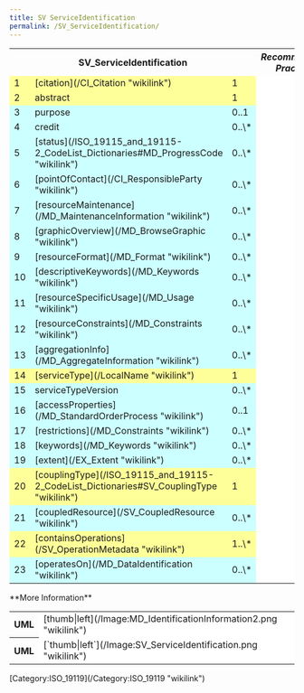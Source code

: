 ```yaml
---
title: SV ServiceIdentification
permalink: /SV_ServiceIdentification/
---
```


<table class="wikitable">
<tr>
<th colspan="3">
SV_ServiceIdentification

</th>
<th>
<i>Recommended Practice</i>

</th>
</tr>
<tr>
<td bgcolor="FFFF99">
1

</td>
<td bgcolor="FFFF99">
[citation](/CI_Citation "wikilink")

</td>
<td bgcolor="FFFF99">
1

</td>
<td bgcolor="FFFFFF">
</td>
</tr>
<tr>
<td bgcolor="FFFF99">
2

</td>
<td bgcolor="FFFF99">
abstract

</td>
<td bgcolor="FFFF99">
1

</td>
<td bgcolor="FFFFFF">
</td>
</tr>
<tr>
<td bgcolor="CCFFFF">
3

</td>
<td bgcolor="CCFFFF">
purpose

</td>
<td bgcolor="CCFFFF">
0..1

</td>
<td bgcolor="FFFFFF">
</td>
</tr>
<tr>
<td bgcolor="CCFFFF">
4

</td>
<td bgcolor="CCFFFF">
credit

</td>
<td bgcolor="CCFFFF">
0..\*

</td>
<td bgcolor="FFFFFF">
</td>
</tr>
<tr>
<td bgcolor="CCFFFF">
5

</td>
<td bgcolor="CCFFFF">
[status](/ISO_19115_and_19115-2_CodeList_Dictionaries#MD_ProgressCode "wikilink")

</td>
<td bgcolor="CCFFFF">
0..\*

</td>
<td bgcolor="FFFFFF">
</td>
</tr>
<tr>
<td bgcolor="CCFFFF">
6

</td>
<td bgcolor="CCFFFF">
[pointOfContact](/CI_ResponsibleParty "wikilink")

</td>
<td bgcolor="CCFFFF">
0..\*

</td>
<td bgcolor="FFFFFF">
</td>
</tr>
<tr>
<td bgcolor="CCFFFF">
7

</td>
<td bgcolor="CCFFFF">
[resourceMaintenance](/MD_MaintenanceInformation "wikilink")

</td>
<td bgcolor="CCFFFF">
0..\*

</td>
<td bgcolor="FFFFFF">
</td>
</tr>
<tr>
<td bgcolor="CCFFFF">
8

</td>
<td bgcolor="CCFFFF">
[graphicOverview](/MD_BrowseGraphic "wikilink")

</td>
<td bgcolor="CCFFFF">
0..\*

</td>
<td bgcolor="FFFFFF">
</td>
</tr>
<tr>
<td bgcolor="CCFFFF">
9

</td>
<td bgcolor="CCFFFF">
[resourceFormat](/MD_Format "wikilink")

</td>
<td bgcolor="CCFFFF">
0..\*

</td>
<td bgcolor="FFFFFF">
</td>
</tr>
<tr>
<td bgcolor="CCFFFF">
10

</td>
<td bgcolor="CCFFFF">
[descriptiveKeywords](/MD_Keywords "wikilink")

</td>
<td bgcolor="CCFFFF">
0..\*

</td>
<td bgcolor="FFFFFF">
</td>
</tr>
<tr>
<td bgcolor="CCFFFF">
11

</td>
<td bgcolor="CCFFFF">
[resourceSpecificUsage](/MD_Usage "wikilink")

</td>
<td bgcolor="CCFFFF">
0..\*

</td>
<td bgcolor="FFFFFF">
</td>
</tr>
<tr>
<td bgcolor="CCFFFF">
12

</td>
<td bgcolor="CCFFFF">
[resourceConstraints](/MD_Constraints "wikilink")

</td>
<td bgcolor="CCFFFF">
0..\*

</td>
<td bgcolor="FFFFFF">
</td>
</tr>
<tr>
<td bgcolor="CCFFFF">
13

</td>
<td bgcolor="CCFFFF">
[aggregationInfo](/MD_AggregateInformation "wikilink")

</td>
<td bgcolor="CCFFFF">
0..\*

</td>
<td bgcolor="FFFFFF">
</td>
</tr>
<tr>
<td bgcolor="FFFF99">
14

</td>
<td bgcolor="FFFF99">
[serviceType](/LocalName "wikilink")

</td>
<td bgcolor="FFFF99">
1

</td>
<td bgcolor="FFFFFF">
</td>
</tr>
<tr>
<td bgcolor="CCFFFF">
15

</td>
<td bgcolor="CCFFFF">
serviceTypeVersion

</td>
<td bgcolor="CCFFFF">
0..\*

</td>
<td bgcolor="FFFFFF">
</td>
</tr>
<tr>
<td bgcolor="CCFFFF">
16

</td>
<td bgcolor="CCFFFF">
[accessProperties](/MD_StandardOrderProcess "wikilink")

</td>
<td bgcolor="CCFFFF">
0..1

</td>
<td bgcolor="FFFFFF">
</td>
</tr>
<tr>
<td bgcolor="CCFFFF">
17

</td>
<td bgcolor="CCFFFF">
[restrictions](/MD_Constraints "wikilink")

</td>
<td bgcolor="CCFFFF">
0..\*

</td>
<td bgcolor="FFFFFF">
</td>
</tr>
<tr>
<td bgcolor="CCFFFF">
18

</td>
<td bgcolor="CCFFFF">
[keywords](/MD_Keywords "wikilink")

</td>
<td bgcolor="CCFFFF">
0..\*

</td>
<td bgcolor="FFFFFF">
</td>
</tr>
<tr>
<td bgcolor="CCFFFF">
19

</td>
<td bgcolor="CCFFFF">
[extent](/EX_Extent "wikilink")

</td>
<td bgcolor="CCFFFF">
0..\*

</td>
<td bgcolor="FFFFFF">
</td>
</tr>
<tr>
<td bgcolor="FFFF99">
20

</td>
<td bgcolor="FFFF99">
[couplingType](/ISO_19115_and_19115-2_CodeList_Dictionaries#SV_CouplingType "wikilink")

</td>
<td bgcolor="FFFF99">
1

</td>
<td bgcolor="FFFFFF">
</td>
</tr>
<tr>
<td bgcolor="CCFFFF">
21

</td>
<td bgcolor="CCFFFF">
[coupledResource](/SV_CoupledResource "wikilink")

</td>
<td bgcolor="CCFFFF">
0..\*

</td>
<td bgcolor="FFFFFF">
</td>
</tr>
<tr>
<td bgcolor="FFFF99">
22

</td>
<td bgcolor="FFFF99">
[containsOperations](/SV_OperationMetadata "wikilink")

</td>
<td bgcolor="FFFF99">
1..\*

</td>
<td bgcolor="FFFFFF">
</td>
</tr>
<tr>
<td bgcolor="CCFFFF">
23

</td>
<td bgcolor="CCFFFF">
[operatesOn](/MD_DataIdentification "wikilink")

</td>
<td bgcolor="CCFFFF">
0..\*

</td>
<td bgcolor="FFFFFF">
</td>
</tr>
</table>
**More Information**

<table class="wikitable">
<tr>
<th>
UML

</th>
<td bgcolor="FFFFFF">
[thumb|left](/Image:MD_IdentificationInformation2.png "wikilink")

</td>
<tr>
<th>
UML

</th>
<td bgcolor="FFFFFF">
[`thumb|left`](/Image:SV_ServiceIdentification.png "wikilink")

</td>
</table>
[Category:ISO_19119](/Category:ISO_19119 "wikilink")